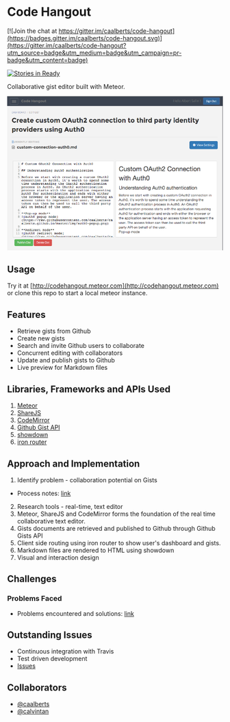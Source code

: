 # Code Hangout

[![Join the chat at https://gitter.im/caalberts/code-hangout](https://badges.gitter.im/caalberts/code-hangout.svg)](https://gitter.im/caalberts/code-hangout?utm_source=badge&utm_medium=badge&utm_campaign=pr-badge&utm_content=badge)

[![Stories in Ready](https://badge.waffle.io/caalberts/code-hangout.png?label=ready&title=Ready)](https://waffle.io/caalberts/code-hangout)

Collaborative gist editor built with Meteor.

[![Code Hangout screenshot](/public/images/screenshot.png)](http://codehangout.meteor.com)

## Usage

Try it at [http://codehangout.meteor.com](http://codehangout.meteor.com) or clone this repo to start a local meteor instance.

## Features

- Retrieve gists from Github
- Create new gists
- Search and invite Github users to collaborate
- Concurrent editing with collaborators
- Update and publish gists to Github
- Live preview for Markdown files

## Libraries, Frameworks and APIs Used

1. [Meteor](https://www.meteor.com/)
2. [ShareJS](https://github.com/share/sharejs)
3. [CodeMirror](http://codemirror.net/)
4. [Github Gist API](https://developer.github.com/v3/gists/)
5. [showdown](https://github.com/showdownjs/showdown)
6. [iron router](http://iron-meteor.github.io/iron-router/)

## Approach and Implementation

1. Identify problem - collaboration potential on Gists
  - Process notes: [link](https://gist.github.com/calvintan/389ea997f0c66304717e#file-code-hangout-process-md)
2. Research tools - real-time, text editor
3. Meteor, ShareJS and CodeMirror forms the foundation of the real time collaborative text editor.
4. Gists documents are retrieved and published to Github through Github Gists API
5. Client side routing using iron router to show user's dashboard and gists.
6. Markdown files are rendered to HTML using showdown
6. Visual and interaction design

## Challenges

### Problems Faced

- Problems encountered and solutions: [link](https://gist.github.com/calvintan/389ea997f0c66304717e#file-code-hangout-learning-md)

## Outstanding Issues

- Continuous integration with Travis
- Test driven development
- [Issues](https://github.com/caalberts/code-hangout/issues)

## Collaborators

- [@caalberts](https://github.com/caalberts)
- [@calvintan](https://github.com/calvintan)
